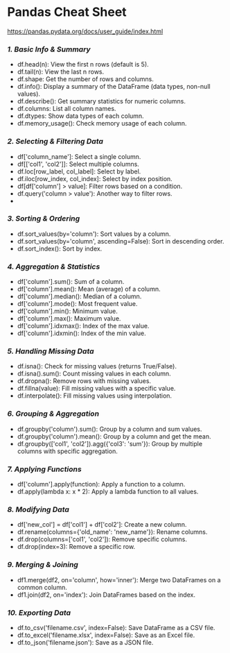 # Pandas Cheat Sheet
https://pandas.pydata.org/docs/user_guide/index.html

### *1. Basic Info & Summary*
- df.head(n): View the first n rows (default is 5).
- df.tail(n): View the last n rows.
- df.shape: Get the number of rows and columns.
- df.info(): Display a summary of the DataFrame (data types, non-null values).
- df.describe(): Get summary statistics for numeric columns.
- df.columns: List all column names.
- df.dtypes: Show data types of each column.
- df.memory_usage(): Check memory usage of each column.

### *2. Selecting & Filtering Data*
- df['column_name']: Select a single column.
- df[['col1', 'col2']]: Select multiple columns.
- df.loc[row_label, col_label]: Select by label.
- df.iloc[row_index, col_index]: Select by index position.
- df[df['column'] > value]: Filter rows based on a condition.
- df.query('column > value'): Another way to filter rows.
- 
### *3. Sorting & Ordering*
- df.sort_values(by='column'): Sort values by a column.
- df.sort_values(by='column', ascending=False): Sort in descending order.
- df.sort_index(): Sort by index.

### *4. Aggregation & Statistics*
- df['column'].sum(): Sum of a column.
- df['column'].mean(): Mean (average) of a column.
- df['column'].median(): Median of a column.
- df['column'].mode(): Most frequent value.
- df['column'].min(): Minimum value.
- df['column'].max(): Maximum value.
- df['column'].idxmax(): Index of the max value.
- df['column'].idxmin(): Index of the min value.

### *5. Handling Missing Data*
- df.isna(): Check for missing values (returns True/False).
- df.isna().sum(): Count missing values in each column.
- df.dropna(): Remove rows with missing values.
- df.fillna(value): Fill missing values with a specific value.
- df.interpolate(): Fill missing values using interpolation.
  
### *6. Grouping & Aggregation*
- df.groupby('column').sum(): Group by a column and sum values.
- df.groupby('column').mean(): Group by a column and get the mean.
- df.groupby(['col1', 'col2']).agg({'col3': 'sum'}): Group by multiple columns with specific aggregation.

### *7. Applying Functions*
- df['column'].apply(function): Apply a function to a column.
- df.apply(lambda x: x * 2): Apply a lambda function to all values.

### *8. Modifying Data*
- df['new_col'] = df['col1'] + df['col2']: Create a new column.
- df.rename(columns={'old_name': 'new_name'}): Rename columns.
- df.drop(columns=['col1', 'col2']): Remove specific columns.
- df.drop(index=3): Remove a specific row.

### *9. Merging & Joining*
- df1.merge(df2, on='column', how='inner'): Merge two DataFrames on a common column.
- df1.join(df2, on='index'): Join DataFrames based on the index.

### *10. Exporting Data*
- df.to_csv('filename.csv', index=False): Save DataFrame as a CSV file.
- df.to_excel('filename.xlsx', index=False): Save as an Excel file.
- df.to_json('filename.json'): Save as a JSON file.
